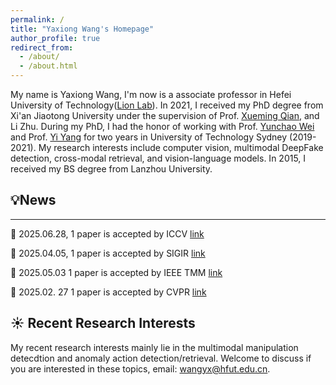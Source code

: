 ```yaml
---
permalink: /
title: "Yaxiong Wang's Homepage"
author_profile: true
redirect_from: 
  - /about/
  - /about.html
---
```


My name is Yaxiong Wang, I'm now is a associate professor in Hefei University of Technology([Lion Lab](https://lion-hfut.github.io/cn-cn/)). In 2021, I received my PhD degree from Xi'an Jiaotong University under the supervision of Prof. [Xueming Qian](https://scholar.google.com/citations?user=skQCiQQAAAAJ&hl=en), and Li Zhu. During my PhD, I had the honor of working with Prof. [Yunchao Wei](https://scholar.google.com.sg/citations?user=qL9Csv0AAAAJ&hl=en) and Prof. [Yi Yang](https://scholar.google.com/citations?user=RMSuNFwAAAAJ&hl=en) for two years in University of Technology Sydney (2019-2021). My research interests include computer vision, multimodal DeepFake detection, cross-modal retrieval, and vision-language models. In 2015, I received my BS degree from Lanzhou University.



## 💡News
------
:tada: 2025.06.28, 1 paper is accepted by ICCV [link](https://arxiv.org/pdf/2411.17776)

:tada: 2025.04.05, 1 paper is accepted by SIGIR [link](https://arxiv.org/pdf/2410.17810)

:tada: 2025.05.03  1 paper is accepted by IEEE TMM [link](https://arxiv.org/abs/2504.05316)

:tada: 2025.02. 27 1 paper is accepted by CVPR [link](https://openaccess.thecvf.com/content/CVPR2025/html/Zhang_ASAP_Advancing_Semantic_Alignment_Promotes_Multi-Modal_Manipulation_Detecting_and_Grounding_CVPR_2025_paper.html)


## :sunny: Recent Research Interests
My recent research interests mainly lie in the multimodal manipulation detecdtion and anomaly action detection/retrieval. Welcome to discuss if you are interested in these topics, email: wangyx@hfut.edu.cn.
